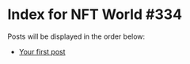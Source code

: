 # Index for NFT World #334
Posts will be displayed in the order below:

- [Your first post](./001-first.md)

